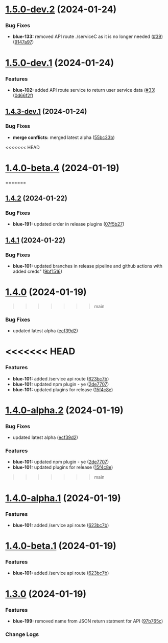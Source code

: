 # [1.5.0-dev.2](https://github.com/ServerGalaxy/origins/compare/v1.5.0-dev.1...v1.5.0-dev.2) (2024-01-24)


### Bug Fixes

* **blue-133:** removed API route ./serviceC as it is no longer needed ([#39](https://github.com/ServerGalaxy/origins/issues/39)) ([9147a97](https://github.com/ServerGalaxy/origins/commit/9147a976775b2fb88f4e8d670f509a64bbe34d5b))

# [1.5.0-dev.1](https://github.com/ServerGalaxy/origins/compare/v1.4.3-dev.1...v1.5.0-dev.1) (2024-01-24)


### Features

* **blue-102:** added API route service to return user service data ([#33](https://github.com/ServerGalaxy/origins/issues/33)) ([0d66f2f](https://github.com/ServerGalaxy/origins/commit/0d66f2f452a6b2986740ad7a123c7d0558859be4))

## [1.4.3-dev.1](https://github.com/ServerGalaxy/origins/compare/v1.4.2...v1.4.3-dev.1) (2024-01-24)


### Bug Fixes

* **merge conflicts:** merged latest alpha ([55bc33b](https://github.com/ServerGalaxy/origins/commit/55bc33b6071abb6eaf604705342509db43fd248f))

<<<<<<< HEAD
# [1.4.0-beta.4](https://github.com/ServerGalaxy/origins/compare/v1.4.0-beta.3...v1.4.0-beta.4) (2024-01-19)
=======
## [1.4.2](https://github.com/ServerGalaxy/origins/compare/v1.4.1...v1.4.2) (2024-01-22)


### Bug Fixes

* **blue-191:** updated order in release plugins ([07f5b27](https://github.com/ServerGalaxy/origins/commit/07f5b27e04e9b01eb5ad0bf5b75581c9e7d63b8a))

## [1.4.1](https://github.com/ServerGalaxy/origins/compare/v1.4.0...v1.4.1) (2024-01-22)


### Bug Fixes

* **blue-101:** updated branches in release pipeline and github actions with added creds" ([9bf1516](https://github.com/ServerGalaxy/origins/commit/9bf1516f46566ffbd0688e528b1e7b876914b560))

# [1.4.0](https://github.com/ServerGalaxy/origins/compare/v1.3.0...v1.4.0) (2024-01-19)
>>>>>>> main


### Bug Fixes

* updated latest alpha ([ecf39d2](https://github.com/ServerGalaxy/origins/commit/ecf39d25c89bb7a4b43e0eb3cb3f372dc2843e2e))

<<<<<<< HEAD
=======

### Features

* **blue-101:** added /service api route ([623bc7b](https://github.com/ServerGalaxy/origins/commit/623bc7b309f53f43587608bcee57505ae4e99d06))
* **blue-101:** updated npm plugin - ye ([2de7707](https://github.com/ServerGalaxy/origins/commit/2de7707b08534a2763cea2580034a4cef8384fd3))
* **blue-101:** updated plugins for release ([15f4c8e](https://github.com/ServerGalaxy/origins/commit/15f4c8e59f011cd2007745091fec27fa706b4d9d))

# [1.4.0-alpha.2](https://github.com/ServerGalaxy/origins/compare/v1.4.0-alpha.1...v1.4.0-alpha.2) (2024-01-19)


### Bug Fixes

* updated latest alpha ([ecf39d2](https://github.com/ServerGalaxy/origins/commit/ecf39d25c89bb7a4b43e0eb3cb3f372dc2843e2e))


### Features

* **blue-101:** updated npm plugin - ye ([2de7707](https://github.com/ServerGalaxy/origins/commit/2de7707b08534a2763cea2580034a4cef8384fd3))
* **blue-101:** updated plugins for release ([15f4c8e](https://github.com/ServerGalaxy/origins/commit/15f4c8e59f011cd2007745091fec27fa706b4d9d))

>>>>>>> main
# [1.4.0-alpha.1](https://github.com/ServerGalaxy/origins/compare/v1.3.0...v1.4.0-alpha.1) (2024-01-19)

### Features

- **blue-101:** added /service api route ([623bc7b](https://github.com/ServerGalaxy/origins/commit/623bc7b309f53f43587608bcee57505ae4e99d06))

# [1.4.0-beta.1](https://github.com/ServerGalaxy/origins/compare/v1.3.0...v1.4.0-beta.1) (2024-01-19)

### Features

- **blue-101:** added /service api route ([623bc7b](https://github.com/ServerGalaxy/origins/commit/623bc7b309f53f43587608bcee57505ae4e99d06))

# [1.3.0](https://github.com/ServerGalaxy/origins/compare/v1.2.1...v1.3.0) (2024-01-19)

### Features

- **blue-199:** removed name from JSON return statment for API ([97b765c](https://github.com/ServerGalaxy/origins/commit/97b765cf3e454dfcc274c76cfd0fd84b96242383))

### Change Logs
